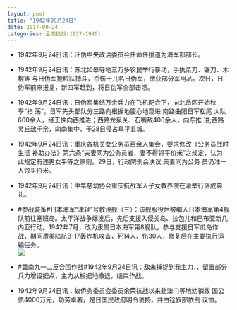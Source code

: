 ```yaml
---
layout: post
title: "1942年09月24日"
date: 2017-09-24
categories: 全面抗战(1937-1945)
---
```


<meta name="referrer" content="no-referrer" />

- 1942年9月24日讯：汪伪中央政治委员会任命任援道为海军部部长。 

- 1942年9月24日讯：苏北如皋等地三万多农民举行暴动，手执菜刀、镰刀、木棍等 与日伪军抢粮队搏斗，杀伤十几名日伪军，缴获部分军用品。次日，日 伪军前来报复，新四军赶到，将日伪军全部击溃。 

- 1942年9月24日讯：日伪军集结万余兵力在飞机配合下，向北岳区开始秋季“扫 荡”。日军先头部队分三路向根据地腹心地窥进:南路曲阳日军松尾 大队600余人，经王快向西推进；西路龙泉关、石嘴敌400余人，向东推 进;西路灵丘敌千余，向南集中，于28日侵占阜平县城。 

- 1942年9月24日讯：重庆各机关女公务员百余人集会，要求修改《公务员战时生活 补助办法》第六条“夫妻同为公务员者，妻不得领平价米”之规定，认为 此规定有违男女平等之原则。29日，行政院例会决议:夫妻同为公务 员仍准一人领平价米。 

- 1942年9月24日讯：中华慈幼协会重庆抗战军人子女教养院在渝举行落成典礼。 

- #参战装备#日本海军“津轻”号敷设舰（三）：该舰服役后被编入日本海军第4舰队前往塞班岛。太平洋战争爆发后，先后支援入侵关岛、拉包儿和巴布亚新几内亚行动。1942年7月，改为隶属日本海军第8舰队，参与支援日军瓜岛作战，期间遭美陆航B-17轰炸机攻击，死14人、伤30人，修复后在主要执行运输任务。 <br/><img src="https://wx2.sinaimg.cn/large/aca367d8ly1fjuf8kok59j20dc0c8406.jpg" />

- #冀南九一二反合围作战#1942年9月24日讯：敌未捕捉到我主力，，留置部分兵力增设据点，主力从根据地撤退，结束作战。 

- 1942年9月24日讯：故侨务委员会委员余荣抗战以来赴澳门等地劝销救 国公债4000万元，功劳卓著，是日国民政府明令褒扬，并由铨叙部依例 议恤。 

